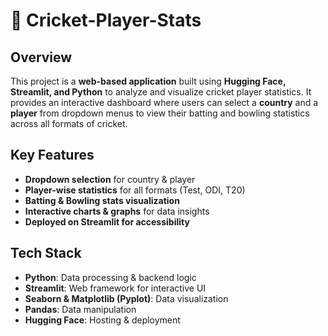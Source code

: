 # 🏏 Cricket-Player-Stats 

## Overview  
This project is a **web-based application** built using **Hugging Face, Streamlit, and Python** to analyze and visualize cricket player statistics. It provides an interactive dashboard where users can select a **country** and a **player** from dropdown menus to view their batting and bowling statistics across all formats of cricket.  

##  Key Features  
- **Dropdown selection** for country & player  
- **Player-wise statistics** for all formats (Test, ODI, T20)  
- **Batting & Bowling stats visualization**  
- **Interactive charts & graphs** for data insights  
- **Deployed on Streamlit for accessibility**  

## Tech Stack  
- **Python**: Data processing & backend logic  
- **Streamlit**: Web framework for interactive UI  
- **Seaborn & Matplotlib (Pyplot)**: Data visualization  
- **Pandas**: Data manipulation  
- **Hugging Face**: Hosting & deployment  
